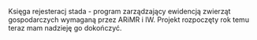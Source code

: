 Księga rejesteracj stada - program zarządzający ewidencją zwierząt gospodarczych wymaganą przez ARiMR i IW.
Projekt rozpoczęty rok temu teraz mam nadzieję go dokończyć.

